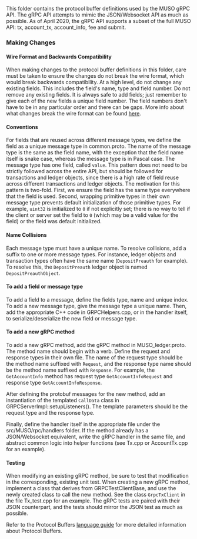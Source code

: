 This folder contains the protocol buffer definitions used by the MUSO gRPC API.
The gRPC API attempts to mimic the JSON/Websocket API as much as possible.
As of April 2020, the gRPC API supports a subset of the full MUSO API:
tx, account_tx, account_info, fee and submit.

### Making Changes

#### Wire Format and Backwards Compatibility

When making changes to the protocol buffer definitions in this folder, care must
be taken to ensure the changes do not break the wire format, which would break
backwards compatibility. At a high level, do not change any existing fields.
This includes the field's name, type and field number. Do not remove any
existing fields. It is always safe to add fields; just remember to give each of
the new fields a unique field number. The field numbers don't have to be in any
particular order and there can be gaps. More info about what changes break the
wire format can be found
[here](https://developers.google.com/protocol-buffers/docs/proto3#updating).

#### Conventions

For fields that are reused across different message types, we define the field as a unique
message type in common.proto. The name of the message type is the same as the
field name, with the exception that the field name itself is snake case, whereas
the message type is in Pascal case. The message type has one field, called
`value`. This pattern does not need to be strictly followed across the entire API,
but should be followed for transactions and ledger objects, since there is a high rate
of field reuse across different transactions and ledger objects.
The motivation for this pattern is two-fold. First, we ensure the field has the
same type everywhere that the field is used. Second, wrapping primitive types in
their own message type prevents default initialization of those primitive types.
For example, `uint32` is initialized to `0` if not explicitly set;
there is no way to tell if the client or server set the field to `0` (which may be
a valid value for the field) or the field was default initialized.

#### Name Collisions

Each message type must have a unique name. To resolve collisions, add a suffix
to one or more message types. For instance, ledger objects and transaction types
often have the same name (`DepositPreauth` for example). To resolve this, the
`DepositPreauth` ledger object is named `DepositPreauthObject`.

#### To add a field or message type

To add a field to a message, define the fields type, name and unique index.
To add a new message type, give the message type a unique name.
Then, add the appropriate C++ code in GRPCHelpers.cpp, or in the handler itself,
to serialize/deserialize the new field or message type.

#### To add a new gRPC method

To add a new gRPC method, add the gRPC method in MUSO_ledger.proto. The method name
should begin with a verb. Define the request and response types in their own
file. The name of the request type should be the method name suffixed with `Request`, and
the response type name should be the method name suffixed with `Response`. For
example, the `GetAccountInfo` method has request type `GetAccountInfoRequest` and
response type `GetAccountInfoResponse`.

After defining the protobuf messages for the new method, add an instantiation of the
templated `CallData` class in GRPCServerImpl::setupListeners(). The template
parameters should be the request type and the response type.

Finally, define the handler itself in the appropriate file under the
src/MUSO/rpc/handlers folder. If the method already has a JSON/Websocket
equivalent, write the gRPC handler in the same file, and abstract common logic
into helper functions (see Tx.cpp or AccountTx.cpp for an example).

#### Testing

When modifying an existing gRPC method, be sure to test that modification in the
corresponding, existing unit test. When creating a new gRPC method, implement a class that
derives from GRPCTestClientBase, and use the newly created class to call the new
method. See the class `GrpcTxClient` in the file Tx_test.cpp for an example.
The gRPC tests are paired with their JSON counterpart, and the tests should
mirror the JSON test as much as possible.

Refer to the Protocol Buffers [language
guide](https://developers.google.com/protocol-buffers/docs/proto3)
for more detailed information about Protocol Buffers.

